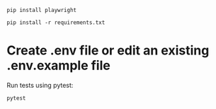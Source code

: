 `pip install playwright`

`pip install -r requirements.txt`

# Create .env file or edit an existing .env.example file

Run tests using pytest:

`pytest`
